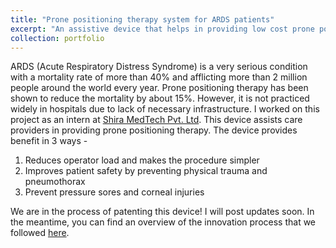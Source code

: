 ```yaml
---
title: "Prone positioning therapy system for ARDS patients"
excerpt: "An assistive device that helps in providing low cost prone positioning therapy for patients suffering from ARDS<br/><img src='/images/500x300.png'>"
collection: portfolio
---
```

ARDS (Acute Respiratory Distress Syndrome) is a very serious condition with a mortality rate of more than 40% and afflicting more than 2 million people around the world every year. Prone positioning therapy has been shown to reduce the mortality by about 15%. However, it is not practiced widely in hospitals due to lack of necessary infrastructure. 
I worked on this project as an intern at [Shira MedTech Pvt. Ltd](https://shiramedtech.com/). This device assists care providers in providing prone positioning therapy. The device provides benefit in 3 ways - 
1. Reduces operator load and makes the procedure simpler
2. Improves patient safety by preventing physical trauma and pneumothorax
3. Prevent pressure sores and corneal injuries

We are in the process of patenting this device! I will post updates soon. In the meantime, you can find an overview of the innovation process that we followed [here](https://adarshsomayaji.github.io/files/Intern_PPT.pdf). 


